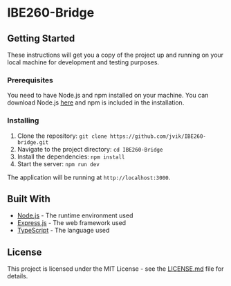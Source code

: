 # IBE260-Bridge

## Getting Started

These instructions will get you a copy of the project up and running on your local machine for development and testing purposes.

### Prerequisites

You need to have Node.js and npm installed on your machine. You can download Node.js [here](https://nodejs.org/en/download/) and npm is included in the installation.

### Installing

1. Clone the repository: `git clone https://github.com/jvik/IBE260-bridge.git`
2. Navigate to the project directory: `cd IBE260-Bridge`
3. Install the dependencies: `npm install`
4. Start the server: `npm run dev`

The application will be running at `http://localhost:3000`.

## Built With

* [Node.js](https://nodejs.org/) - The runtime environment used
* [Express.js](https://expressjs.com/) - The web framework used
* [TypeScript](https://www.typescriptlang.org/) - The language used

## License

This project is licensed under the MIT License - see the [LICENSE.md](LICENSE.md) file for details.
